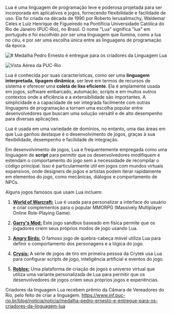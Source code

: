 Lua é uma linguagem de programação leve e poderosa projetada para ser incorporada em aplicativos e jogos, fornecendo flexibilidade e facilidade de uso. Ela foi criada na década de 1990 por Roberto Ierusalimschy, Waldemar Celes e Luiz Henrique de Figueiredo na Pontifícia Universidade Católica do Rio de Janeiro (PUC-Rio), no Brasil. O nome "Lua" significa "lua" em português e foi escolhido por ser uma linguagem que ilumina, como a lua no céu, e por ser uma escolha única entre as linguagens de programação da época.

![# Medalha Pedro Ernesto é entregue para os criadores da Linguagem Lua](https://www.inf.puc-rio.br/wordpress/wp-content/uploads/2022/09/WhatsApp-Image-2022-09-14-at-14.26.31-440x299.jpeg)

![Vista Aérea da PUC-Rio](https://www.puc-rio.br/sobrepuc/admin/ccs/imagens/img_fotos_PUC-CCS-06.jpg)

Lua é conhecida por suas características, como ser uma **linguagem interpretada**, **tipagem dinâmica**, ser leve em termos de recursos de sistema e oferecer uma **coleta de lixo eficiente**. Ela é amplamente usada em jogos, software embarcado, automação, scripts e em muitos outros contextos onde a eficiência e a extensibilidade são importantes. A simplicidade e a capacidade de ser integrada facilmente com outras linguagens de programação a tornam uma escolha popular entre desenvolvedores que buscam uma solução versátil e de alto desempenho para diversas aplicações.

Lua é usada em uma variedade de domínios, no entanto, uma das áreas em que Lua ganhou destaque é o desenvolvimento de jogos, graças à sua flexibilidade, desempenho e facilidade de integração.

Em desenvolvimento de jogos, Lua é frequentemente empregada como uma linguagem de **script** para permitir que os desenvolvedores modifiquem e estendam o comportamento do jogo sem a necessidade de recompilar o código principal. Isso é particularmente útil em jogos com mundos virtuais expansivos, onde designers de jogos e artistas podem iterar rapidamente em elementos do jogo, como mecânicas, diálogos e comportamento de NPCs.

Alguns jogos famosos que usam Lua incluem:

1.  [**World of Warcraft:**](https://www.google.com/search?q=world+of+warcraft) Lua é usada para personalizar a interface do usuário e criar complementos para o popular MMORPG (Massively Multiplayer Online Role-Playing Game).
    
2.  [**Garry's Mod:**](https://www.google.com/search?q=garys+mod+game) Este jogo sandbox baseado em física permite que os jogadores criem seus próprios modos de jogo usando Lua.
    
3.  [**Angry Birds:**](https://www.google.com/search?q=angry+birds+game) O famoso jogo de quebra-cabeça móvel utiliza Lua para definir o comportamento dos personagens e a lógica do jogo.
    
4.  [**Crysis:**](https://www.google.com/search?q=crysis+game) A série de jogos de tiro em primeira pessoa da Crytek usa Lua para configurar scripts de jogo, inteligência artificial e eventos do jogo.
    
5.  [**Roblox:**](https://www.google.com/search?q=roblox+game) Uma plataforma de criação de jogos e universo virtual que utiliza uma variante personalizada de Lua para permitir que os desenvolvedores de jogos criem seus próprios jogos e experiências.
    

Criadores da linguagem Lua recebem prêmio da Câmara de Vereadores do Rio, pelo feito de criar a linguagem. 
https://www.inf.puc-rio.br/blog/noticia/noticia/medalha-pedro-ernesto-e-entregue-para-os-criadores-da-linguagem-lua

